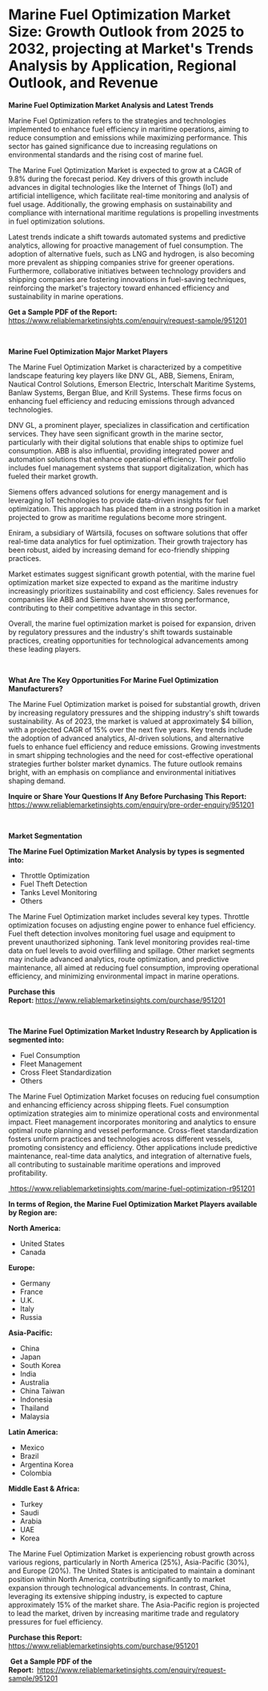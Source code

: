 <p><h1>Marine Fuel Optimization Market Size: Growth Outlook from 2025 to 2032, projecting at Market's Trends Analysis by Application, Regional Outlook, and Revenue</h1></p><p><strong>Marine Fuel Optimization Market Analysis and Latest Trends</strong></p>
<p><p>Marine Fuel Optimization refers to the strategies and technologies implemented to enhance fuel efficiency in maritime operations, aiming to reduce consumption and emissions while maximizing performance. This sector has gained significance due to increasing regulations on environmental standards and the rising cost of marine fuel. </p><p>The Marine Fuel Optimization Market is expected to grow at a CAGR of 9.8% during the forecast period. Key drivers of this growth include advances in digital technologies like the Internet of Things (IoT) and artificial intelligence, which facilitate real-time monitoring and analysis of fuel usage. Additionally, the growing emphasis on sustainability and compliance with international maritime regulations is propelling investments in fuel optimization solutions.</p><p>Latest trends indicate a shift towards automated systems and predictive analytics, allowing for proactive management of fuel consumption. The adoption of alternative fuels, such as LNG and hydrogen, is also becoming more prevalent as shipping companies strive for greener operations. Furthermore, collaborative initiatives between technology providers and shipping companies are fostering innovations in fuel-saving techniques, reinforcing the market's trajectory toward enhanced efficiency and sustainability in marine operations.</p></p>
<p><strong>Get a Sample PDF of the Report:&nbsp;</strong> <a href="https://www.reliablemarketinsights.com/enquiry/request-sample/951201?utm_campaign=3326&utm_medium=2&utm_source=Github&utm_content=ia&utm_term=17042025&utm_id=marine-fuel-optimization">https://www.reliablemarketinsights.com/enquiry/request-sample/951201</a></p>
<p>&nbsp;</p>
<p><strong>Marine Fuel Optimization Major Market Players</strong></p>
<p><p>The Marine Fuel Optimization Market is characterized by a competitive landscape featuring key players like DNV GL, ABB, Siemens, Eniram, Nautical Control Solutions, Emerson Electric, Interschalt Maritime Systems, Banlaw Systems, Bergan Blue, and Krill Systems. These firms focus on enhancing fuel efficiency and reducing emissions through advanced technologies.</p><p>DNV GL, a prominent player, specializes in classification and certification services. They have seen significant growth in the marine sector, particularly with their digital solutions that enable ships to optimize fuel consumption. ABB is also influential, providing integrated power and automation solutions that enhance operational efficiency. Their portfolio includes fuel management systems that support digitalization, which has fueled their market growth.</p><p>Siemens offers advanced solutions for energy management and is leveraging IoT technologies to provide data-driven insights for fuel optimization. This approach has placed them in a strong position in a market projected to grow as maritime regulations become more stringent.</p><p>Eniram, a subsidiary of Wärtsilä, focuses on software solutions that offer real-time data analytics for fuel optimization. Their growth trajectory has been robust, aided by increasing demand for eco-friendly shipping practices.</p><p>Market estimates suggest significant growth potential, with the marine fuel optimization market size expected to expand as the maritime industry increasingly prioritizes sustainability and cost efficiency. Sales revenues for companies like ABB and Siemens have shown strong performance, contributing to their competitive advantage in this sector.</p><p>Overall, the marine fuel optimization market is poised for expansion, driven by regulatory pressures and the industry's shift towards sustainable practices, creating opportunities for technological advancements among these leading players.</p></p>
<p>&nbsp;</p>
<p><strong>What Are The Key Opportunities For Marine Fuel Optimization Manufacturers?</strong></p>
<p><p>The Marine Fuel Optimization market is poised for substantial growth, driven by increasing regulatory pressures and the shipping industry's shift towards sustainability. As of 2023, the market is valued at approximately $4 billion, with a projected CAGR of 15% over the next five years. Key trends include the adoption of advanced analytics, AI-driven solutions, and alternative fuels to enhance fuel efficiency and reduce emissions. Growing investments in smart shipping technologies and the need for cost-effective operational strategies further bolster market dynamics. The future outlook remains bright, with an emphasis on compliance and environmental initiatives shaping demand.</p></p>
<p><strong>Inquire or Share Your Questions If Any Before Purchasing This Report:</strong> <a href="https://www.reliablemarketinsights.com/enquiry/pre-order-enquiry/951201?utm_campaign=3326&utm_medium=2&utm_source=Github&utm_content=ia&utm_term=17042025&utm_id=marine-fuel-optimization">https://www.reliablemarketinsights.com/enquiry/pre-order-enquiry/951201</a></p>
<p>&nbsp;</p>
<p><strong>Market Segmentation</strong></p>
<p><strong>The Marine Fuel Optimization Market Analysis by types is segmented into:</strong></p>
<p><ul><li>Throttle Optimization</li><li>Fuel Theft Detection</li><li>Tanks Level Monitoring</li><li>Others</li></ul></p>
<p><p>The Marine Fuel Optimization market includes several key types. Throttle optimization focuses on adjusting engine power to enhance fuel efficiency. Fuel theft detection involves monitoring fuel usage and equipment to prevent unauthorized siphoning. Tank level monitoring provides real-time data on fuel levels to avoid overfilling and spillage. Other market segments may include advanced analytics, route optimization, and predictive maintenance, all aimed at reducing fuel consumption, improving operational efficiency, and minimizing environmental impact in marine operations.</p></p>
<p><strong>Purchase this Report:&nbsp;</strong><a href="https://www.reliablemarketinsights.com/purchase/951201?utm_campaign=3326&utm_medium=2&utm_source=Github&utm_content=ia&utm_term=17042025&utm_id=marine-fuel-optimization">https://www.reliablemarketinsights.com/purchase/951201</a></p>
<p>&nbsp;</p>
<p><strong>The Marine Fuel Optimization Market Industry Research by Application is segmented into:</strong></p>
<p><ul><li>Fuel Consumption</li><li>Fleet Management</li><li>Cross Fleet Standardization</li><li>Others</li></ul></p>
<p><p>The Marine Fuel Optimization Market focuses on reducing fuel consumption and enhancing efficiency across shipping fleets. Fuel consumption optimization strategies aim to minimize operational costs and environmental impact. Fleet management incorporates monitoring and analytics to ensure optimal route planning and vessel performance. Cross-fleet standardization fosters uniform practices and technologies across different vessels, promoting consistency and efficiency. Other applications include predictive maintenance, real-time data analytics, and integration of alternative fuels, all contributing to sustainable maritime operations and improved profitability.</p></p>
<p><a href="https://www.reliablemarketinsights.com/marine-fuel-optimization-r951201?utm_campaign=3326&utm_medium=2&utm_source=Github&utm_content=ia&utm_term=17042025&utm_id=marine-fuel-optimization">&nbsp;https://www.reliablemarketinsights.com/marine-fuel-optimization-r951201</a></p>
<p><strong>In terms of Region, the Marine Fuel Optimization Market Players available by Region are:</strong></p>
<p>
    <p> <strong> North America: </strong>
        <ul>
            <li>United States</li>
            <li>Canada</li>
        </ul>
        </p> 
    <p> <strong> Europe: </strong>
        <ul>
            <li>Germany</li>
            <li>France</li>
            <li>U.K.</li>
            <li>Italy</li>
            <li>Russia</li>
        </ul>
        </p> 
    <p> <strong> Asia-Pacific: </strong>
        <ul>
            <li>China</li>
            <li>Japan</li>
            <li>South Korea</li>
            <li>India</li>
            <li>Australia</li>
            <li>China Taiwan</li>
            <li>Indonesia</li>
            <li>Thailand</li>
            <li>Malaysia</li>
        </ul>
        </p> 
    <p> <strong> Latin America: </strong>
        <ul>
            <li>Mexico</li>
            <li>Brazil</li>
            <li>Argentina Korea</li>
            <li>Colombia</li>
        </ul>
        </p> 
    <p> <strong> Middle East & Africa: </strong>
        <ul>
            <li>Turkey</li>
            <li>Saudi</li>
            <li>Arabia</li>
            <li>UAE</li>
            <li>Korea</li>
        </ul>
    </p>
    </p>
<p><p>The Marine Fuel Optimization Market is experiencing robust growth across various regions, particularly in North America (25%), Asia-Pacific (30%), and Europe (20%). The United States is anticipated to maintain a dominant position within North America, contributing significantly to market expansion through technological advancements. In contrast, China, leveraging its extensive shipping industry, is expected to capture approximately 15% of the market share. The Asia-Pacific region is projected to lead the market, driven by increasing maritime trade and regulatory pressures for fuel efficiency.</p></p>
<p><strong>Purchase this Report: </strong><a href="https://www.reliablemarketinsights.com/purchase/951201?utm_campaign=3326&utm_medium=2&utm_source=Github&utm_content=ia&utm_term=17042025&utm_id=marine-fuel-optimization">https://www.reliablemarketinsights.com/purchase/951201</a></p>
<p>&nbsp;<strong>Get a Sample PDF of the Report:&nbsp;&nbsp;</strong><a href="https://www.reliablemarketinsights.com/enquiry/request-sample/951201?utm_campaign=3326&utm_medium=2&utm_source=Github&utm_content=ia&utm_term=17042025&utm_id=marine-fuel-optimization">https://www.reliablemarketinsights.com/enquiry/request-sample/951201</a></p>
<p><strong></strong></p>
<p><p></p><p></p><p></p></p>